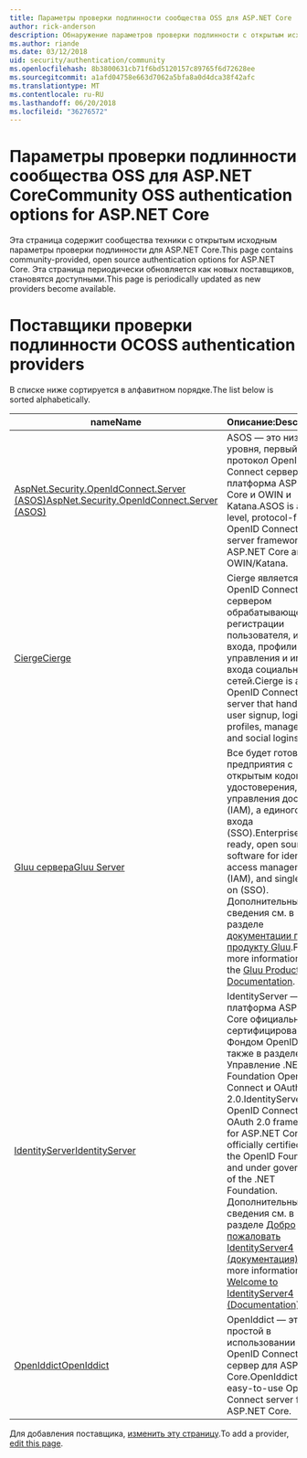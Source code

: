 ```yaml
---
title: Параметры проверки подлинности сообщества OSS для ASP.NET Core
author: rick-anderson
description: Обнаружение параметров проверки подлинности с открытым исходным кодом для ASP.NET Core.
ms.author: riande
ms.date: 03/12/2018
uid: security/authentication/community
ms.openlocfilehash: 8b3800631cb71f6bd5120157c89765f6d72628ee
ms.sourcegitcommit: a1afd04758e663d7062a5bfa8a0d4dca38f42afc
ms.translationtype: MT
ms.contentlocale: ru-RU
ms.lasthandoff: 06/20/2018
ms.locfileid: "36276572"
---
```

# <a name="community-oss-authentication-options-for-aspnet-core"></a><span data-ttu-id="06e7b-103">Параметры проверки подлинности сообщества OSS для ASP.NET Core</span><span class="sxs-lookup"><span data-stu-id="06e7b-103">Community OSS authentication options for ASP.NET Core</span></span>

<span data-ttu-id="06e7b-104">Эта страница содержит сообщества техники с открытым исходным параметры проверки подлинности для ASP.NET Core.</span><span class="sxs-lookup"><span data-stu-id="06e7b-104">This page contains community-provided, open source authentication options for ASP.NET Core.</span></span> <span data-ttu-id="06e7b-105">Эта страница периодически обновляется как новых поставщиков, становятся доступными.</span><span class="sxs-lookup"><span data-stu-id="06e7b-105">This page is periodically updated as new providers become available.</span></span>

# <a name="oss-authentication-providers"></a><span data-ttu-id="06e7b-106">Поставщики проверки подлинности ОС</span><span class="sxs-lookup"><span data-stu-id="06e7b-106">OSS authentication providers</span></span>

<span data-ttu-id="06e7b-107">В списке ниже сортируется в алфавитном порядке.</span><span class="sxs-lookup"><span data-stu-id="06e7b-107">The list below is sorted alphabetically.</span></span>

| <span data-ttu-id="06e7b-108">name</span><span class="sxs-lookup"><span data-stu-id="06e7b-108">Name</span></span> | <span data-ttu-id="06e7b-109">Описание:</span><span class="sxs-lookup"><span data-stu-id="06e7b-109">Description</span></span> |
| ---- | ----------- |
| [<span data-ttu-id="06e7b-110">AspNet.Security.OpenIdConnect.Server (ASOS)</span><span class="sxs-lookup"><span data-stu-id="06e7b-110">AspNet.Security.OpenIdConnect.Server (ASOS)</span></span>](https://github.com/aspnet-contrib/AspNet.Security.OpenIdConnect.Server) | <span data-ttu-id="06e7b-111">ASOS — это низкого уровня, первый протокол OpenID Connect сервер платформа ASP.NET Core и OWIN и Katana.</span><span class="sxs-lookup"><span data-stu-id="06e7b-111">ASOS is a low-level, protocol-first OpenID Connect server framework for ASP.NET Core and OWIN/Katana.</span></span> |
| [<span data-ttu-id="06e7b-112">Cierge</span><span class="sxs-lookup"><span data-stu-id="06e7b-112">Cierge</span></span>](https://github.com/pwdless/Cierge) | <span data-ttu-id="06e7b-113">Cierge является OpenID Connect сервером обрабатывающему регистрации пользователя, имя входа, профили, управления и имена входа социальных сетей.</span><span class="sxs-lookup"><span data-stu-id="06e7b-113">Cierge is an OpenID Connect server that handles user signup, login, profiles, management, and social logins.</span></span> |
| [<span data-ttu-id="06e7b-114">Gluu сервера</span><span class="sxs-lookup"><span data-stu-id="06e7b-114">Gluu Server</span></span>](https://gluu.org/) | <span data-ttu-id="06e7b-115">Все будет готово, предприятия с открытым кодом для удостоверения, управления доступом (IAM), а единого входа (SSO).</span><span class="sxs-lookup"><span data-stu-id="06e7b-115">Enterprise ready, open source software for identity, access management (IAM), and single sign-on (SSO).</span></span> <span data-ttu-id="06e7b-116">Дополнительные сведения см. в разделе [документации по продукту Gluu](https://gluu.org/docs/).</span><span class="sxs-lookup"><span data-stu-id="06e7b-116">For more information, see the [Gluu Product Documentation](https://gluu.org/docs/).</span></span> |
| [<span data-ttu-id="06e7b-117">IdentityServer</span><span class="sxs-lookup"><span data-stu-id="06e7b-117">IdentityServer</span></span>](https://identityserver.io/) | <span data-ttu-id="06e7b-118">IdentityServer — платформа ASP.NET Core официально сертифицирована Фондом OpenID, а также в разделе Управление .NET Foundation OpenID Connect и OAuth 2.0.</span><span class="sxs-lookup"><span data-stu-id="06e7b-118">IdentityServer is an OpenID Connect and OAuth 2.0 framework for ASP.NET Core, officially certified by the OpenID Foundation and under governance of the .NET Foundation.</span></span> <span data-ttu-id="06e7b-119">Дополнительные сведения см. в разделе [Добро пожаловать IdentityServer4 (документация)](https://identityserver4.readthedocs.io/en/release/).</span><span class="sxs-lookup"><span data-stu-id="06e7b-119">For more information, see [Welcome to IdentityServer4 (Documentation)](https://identityserver4.readthedocs.io/en/release/).</span></span> |
| [<span data-ttu-id="06e7b-120">OpenIddict</span><span class="sxs-lookup"><span data-stu-id="06e7b-120">OpenIddict</span></span>](https://github.com/openiddict/openiddict-core) | <span data-ttu-id="06e7b-121">OpenIddict — это простой в использовании OpenID Connect сервер для ASP.NET Core.</span><span class="sxs-lookup"><span data-stu-id="06e7b-121">OpenIddict is an easy-to-use OpenID Connect server for ASP.NET Core.</span></span> |

<span data-ttu-id="06e7b-122">Для добавления поставщика, [изменить эту страницу](https://github.com/login?return_to=https%3A%2F%2Fgithub.com%2Faspnet%2FDocs%2Fedit%2Fmaster%2Faspnetcore%2Fsecurity%2Fauthentication%2Fcommunity.md).</span><span class="sxs-lookup"><span data-stu-id="06e7b-122">To add a provider, [edit this page](https://github.com/login?return_to=https%3A%2F%2Fgithub.com%2Faspnet%2FDocs%2Fedit%2Fmaster%2Faspnetcore%2Fsecurity%2Fauthentication%2Fcommunity.md).</span></span>

